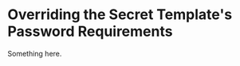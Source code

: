 [title]: # (Overriding the Secret Template's Password Requirements)
[tags]: # (XXX)
[priority]: # (4847)
# Overriding the Secret Template's Password Requirements
Something here.
